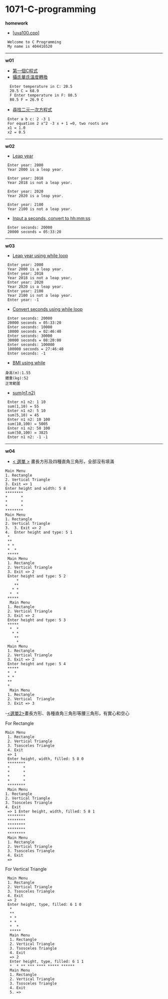 # 1071-C-programming
**homework**

 -  [[uva100.cpp](https://github.com/mirrortku/1071-C-programming/blob/master/homework/uva100.cpp "uva100.cpp")]
```
 Welcome to C Programming
 My name is 404416520
```
****

**w01**

 

 - [ 第一個C程式](https://github.com/mirrortku/1071-C-programming/blob/master/w01/2018.9.11-1.cpp "2018.9.11-1.cpp")
 - [攝氏華氏溫度轉換](https://github.com/mirrortku/1071-C-programming/blob/master/w01/2018.9.12-2.cpp "2018.9.12-2.cpp")
```
  Enter temperature in C: 20.5
  20.5 C = 68.9
  F Enter temperature in F: 80.5
  80.5 F = 26.9 C
```
 - [尋找二元一次方程式](https://github.com/mirrortku/1071-C-programming/blob/master/w01/2018.9.12.cpp "2018.9.12.cpp")
```
 Enter a b c: 2 -3 1
 For equation 2 x^2 -3 x + 1 =0, two roots are 
 x1 = 1.0 
 x2 = 0.5
  ```
****
**w02**

 - [Leap year](https://github.com/mirrortku/1071-C-programming/blob/master/w02/2018-09-18-2.cpp "2018-09-18-2.cpp")

```
 Enter year: 2000
 Year 2000 is a leap year.
 
 Enter year: 2018
 Year 2018 is not a leap year.

 Enter year: 2020
 Year 2020 is a leap year.

 Enter year: 2100
 Year 2100 is not a leap year.
```

 - [Input a seconds, convert to hh:mm:ss](https://github.com/mirrortku/1071-C-programming/blob/master/w02/2018-09-18-3.cpp "2018-09-18-3.cpp")
```
 Enter seconds: 20000 
 20000 seconds = 05:33:20
```
****
**w03**
 - [Leap year using while loop](https://github.com/mirrortku/1071-C-programming/blob/master/w03/leap%20year(while).cpp "leap year(while).cpp")
```
 Enter year: 2000
 Year 2000 is a leap year.
 Enter year: 2018 
 Year 2018 is not a leap year.
 Enter year: 2020
 Year 2020 is a leap year. 
 Enter year: 2100 
 Year 2100 is not a leap year.
 Enter year: -1
```
 - [Convert seconds using while loop](https://github.com/mirrortku/1071-C-programming/blob/master/w03/sec%E6%8F%9B%E7%AE%97(while).cpp "sec換算(while).cpp")
```
 Enter seconds: 20000
 20000 seconds = 05:33:20
 Enter seconds: 10000
 10000 seconds = 02:46:40
 Enter seconds: 30000
 30000 seconds = 08:20:00 
 Enter seconds: 100000 
 100000 seconds = 27:46:40 
 Enter seconds: -1
```
 - [BMI using while](https://github.com/mirrortku/1071-C-programming/blob/master/w03/BMI%E8%A8%88%E7%AE%97.cpp "BMI計算.cpp")
```
身高(m):1.55
體重(kg):52
正常範圍
```
 - [sum(n1,n2)](https://github.com/mirrortku/1071-C-programming/blob/master/w03/sum(n1%2Cn2).cpp "sum(n1,n2).cpp")
```
 Enter n1 n2: 1 10
 sum(1,10) = 55
 Enter n1 n2: 5 10
 sum(5,10) = 45
 Enter n1 n2: 10 100
 sum(10,100) = 5005
 Enter n1 n2: 50 100
 sum(50,100) = 3825
 Enter n1 n2: -1 -1
```
****
**w04**
 - [< 選單 >](https://github.com/mirrortku/1071-C-programming/blob/master/w04/.cpp ".cpp") 畫長方形及四種直角三角形，全部沒有填滿
 

 ```
 Main Menu 
 1. Rectangle 
 2. Vertical Triangle 
 3. Exit => 1 
 Enter height and width: 5 8 
 ******** 
 *      *
 *      * 
 *      * 
 ******** 
 Main Menu 
 1. Rectangle 
 2. Vertical Triangle
 3.  3. Exit => 2
 4.  Enter height and type: 5 1
  * 
  ** 
  * * 
  *  *
  *****
  Main Menu 
  1. Rectangle
  2. Vertical Triangle
  3. Exit => 2 
  Enter height and type: 5 2
      *  
     **
    * *
   *  * 
  *****
   Main Menu 
  1. Rectangle 
  2. Vertical Triangle
  3. Exit => 2 
  Enter height and type: 5 3
  *****
   *  * 
    * *
     ** 
      * 
  Main Menu 
  1. Rectangle 
  2. Vertical Triangle
  3. Exit => 2 
  Enter height and type: 5 4 
  ***** 
  *  * 
  * * 
  ** 
  *  
   Main Menu 
  1. Rectangle 
  2. Vertical  Triangle 
  3. Exit => 3
 ```
  -[<選單2>](https://github.com/mirrortku/1071-C-programming/blob/master/w04/menu2.cpp "menu2.cpp")畫長方形、各種直角三角形等腰三角形，有實心和空心
 
 For Rectangle
  ```
  Main Menu
   1. Rectangle
   2. Vertical Triangle
   3. Tsosceles Triangle
   4. Exit 
   => 1 
   Enter height, width, filled: 5 8 0 
   ********
   *      * 
   *      * 
   *      * 
   *      * 
   ******** 
   Main Menu 
  1. Rectangle 
  2. Vertical Triangle 
  3. Tsosceles Triangle 
  4. Exit
   => 1 Enter height, width, filled: 5 8 1 
   ******** 
   ******** 
   ******** 
   ******** 
   ******** 
   Main Menu
   1. Rectangle
   2. Vertical Triangle
   3. Tsosceles Triangle
   4. Exit
   =>
  ```
  For Vertical Triangle
 ```
  Main Menu 
  1. Rectangle
  2. Vertical Triangle
  3. Tsosceles Triangle 
  4. Exit 
  => 2 
  Enter height, type, filled: 6 1 0
   * 
   ** 
   * *
   * *
   *  * 
   *****
   Main Menu
   1. Rectangle 
   2. Vertical Triangle 
   3. Tsosceles Triangle
   4. Exit
   => 2 
   Enter height, type, filled: 6 1 1
   *  * ** *** **** ***** ****** 
   Main Menu 
   1. Rectangle 
   2. Vertical Triangle 
   3. Tsosceles Triangle 
   4. Exit 
   5. =>
  ```
<!--stackedit_data:
eyJoaXN0b3J5IjpbODM4MTIyNjgyLDk5NjkwNTY3N119
-->
